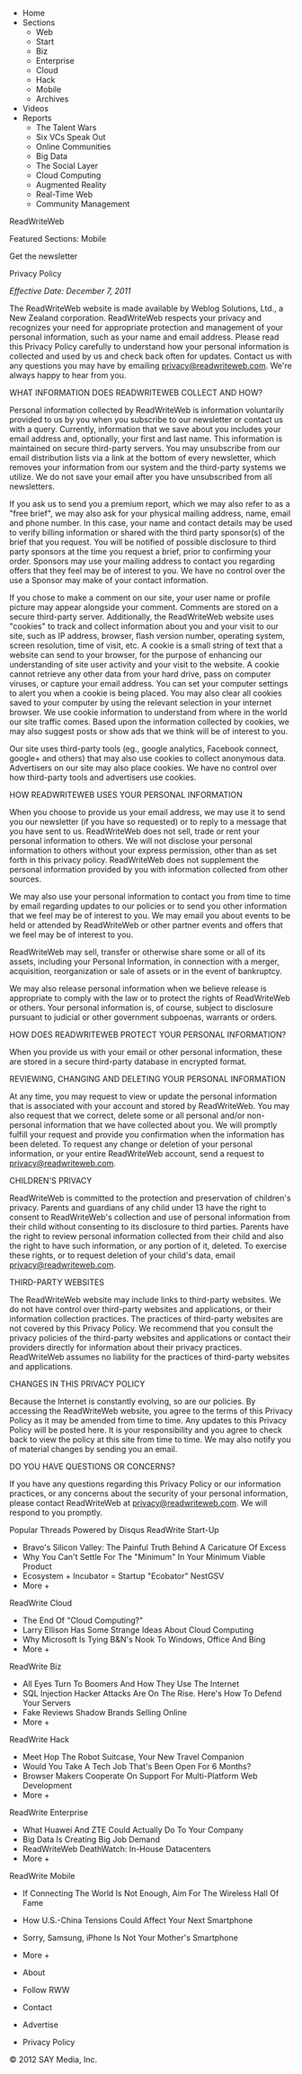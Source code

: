 *   Home
*   Sections
    *   Web
    *   Start
    *   Biz
    *   Enterprise
    *   Cloud
    *   Hack
    *   Mobile
    *   Archives
*   Videos
*   Reports
    *   The Talent Wars
    *   Six VCs Speak Out
    *   Online Communities
    *   Big Data
    *   The Social Layer
    *   Cloud Computing
    *   Augmented Reality
    *   Real-Time Web
    *   Community Management

ReadWriteWeb

Featured Sections: Mobile

Get the newsletter

Privacy Policy

_Effective Date: December 7, 2011_

The ReadWriteWeb website is made available by Weblog Solutions, Ltd., a New Zealand corporation. ReadWriteWeb respects your privacy and recognizes your need for appropriate protection and management of your personal information, such as your name and email address. Please read this Privacy Policy carefully to understand how your personal information is collected and used by us and check back often for updates. Contact us with any questions you may have by emailing privacy@readwriteweb.com. We're always happy to hear from you.

WHAT INFORMATION DOES READWRITEWEB COLLECT AND HOW?

Personal information collected by ReadWriteWeb is information voluntarily provided to us by you when you subscribe to our newsletter or contact us with a query. Currently, information that we save about you includes your email address and, optionally, your first and last name. This information is maintained on secure third-party servers. You may unsubscribe from our email distribution lists via a link at the bottom of every newsletter, which removes your information from our system and the third-party systems we utilize. We do not save your email after you have unsubscribed from all newsletters.

If you ask us to send you a premium report, which we may also refer to as a "free brief", we may also ask for your physical mailing address, name, email and phone number. In this case, your name and contact details may be used to verify billing information or shared with the third party sponsor(s) of the brief that you request. You will be notified of possible disclosure to third party sponsors at the time you request a brief, prior to confirming your order. Sponsors may use your mailing address to contact you regarding offers that they feel may be of interest to you. We have no control over the use a Sponsor may make of your contact information.

If you chose to make a comment on our site, your user name or profile picture may appear alongside your comment. Comments are stored on a secure third-party server. Additionally, the ReadWriteWeb website uses "cookies" to track and collect information about you and your visit to our site, such as IP address, browser, flash version number, operating system, screen resolution, time of visit, etc. A cookie is a small string of text that a website can send to your browser, for the purpose of enhancing our understanding of site user activity and your visit to the website. A cookie cannot retrieve any other data from your hard drive, pass on computer viruses, or capture your email address. You can set your computer settings to alert you when a cookie is being placed. You may also clear all cookies saved to your computer by using the relevant selection in your internet browser. We use cookie information to understand from where in the world our site traffic comes. Based upon the information collected by cookies, we may also suggest posts or show ads that we think will be of interest to you.

Our site uses third-party tools (eg., google analytics, Facebook connect, google+ and others) that may also use cookies to collect anonymous data. Advertisers on our site may also place cookies. We have no control over how third-party tools and advertisers use cookies.

HOW READWRITEWEB USES YOUR PERSONAL INFORMATION

When you choose to provide us your email address, we may use it to send you our newsletter (if you have so requested) or to reply to a message that you have sent to us. ReadWriteWeb does not sell, trade or rent your personal information to others. We will not disclose your personal information to others without your express permission, other than as set forth in this privacy policy. ReadWriteWeb does not supplement the personal information provided by you with information collected from other sources.

We may also use your personal information to contact you from time to time by email regarding updates to our policies or to send you other information that we feel may be of interest to you. We may email you about events to be held or attended by ReadWriteWeb or other partner events and offers that we feel may be of interest to you.

ReadWriteWeb may sell, transfer or otherwise share some or all of its assets, including your Personal Information, in connection with a merger, acquisition, reorganization or sale of assets or in the event of bankruptcy.

We may also release personal information when we believe release is appropriate to comply with the law or to protect the rights of ReadWriteWeb or others. Your personal information is, of course, subject to disclosure pursuant to judicial or other government subpoenas, warrants or orders.

HOW DOES READWRITEWEB PROTECT YOUR PERSONAL INFORMATION?

When you provide us with your email or other personal information, these are stored in a secure third-party database in encrypted format.

REVIEWING, CHANGING AND DELETING YOUR PERSONAL INFORMATION

At any time, you may request to view or update the personal information that is associated with your account and stored by ReadWriteWeb. You may also request that we correct, delete some or all personal and/or non-personal information that we have collected about you. We will promptly fulfill your request and provide you confirmation when the information has been deleted. To request any change or deletion of your personal information, or your entire ReadWriteWeb account, send a request to privacy@readwriteweb.com.

CHILDREN'S PRIVACY

ReadWriteWeb is committed to the protection and preservation of children's privacy. Parents and guardians of any child under 13 have the right to consent to ReadWriteWeb's collection and use of personal information from their child without consenting to its disclosure to third parties. Parents have the right to review personal information collected from their child and also the right to have such information, or any portion of it, deleted. To exercise these rights, or to request deletion of your child's data, email privacy@readwriteweb.com.

THIRD-PARTY WEBSITES

The ReadWriteWeb website may include links to third-party websites. We do not have control over third-party websites and applications, or their information collection practices. The practices of third-party websites are not covered by this Privacy Policy. We recommend that you consult the privacy policies of the third-party websites and applications or contact their providers directly for information about their privacy practices. ReadWriteWeb assumes no liability for the practices of third-party websites and applications.

CHANGES IN THIS PRIVACY POLICY

Because the Internet is constantly evolving, so are our policies. By accessing the ReadWriteWeb website, you agree to the terms of this Privacy Policy as it may be amended from time to time. Any updates to this Privacy Policy will be posted here. It is your responsibility and you agree to check back to view the policy at this site from time to time. We may also notify you of material changes by sending you an email.

DO YOU HAVE QUESTIONS OR CONCERNS?

If you have any questions regarding this Privacy Policy or our information practices, or any concerns about the security of your personal information, please contact ReadWriteWeb at privacy@readwriteweb.com. We will respond to you promptly.

Popular Threads Powered by Disqus ReadWrite Start-Up

*   Bravo's Silicon Valley: The Painful Truth Behind A Caricature Of Excess
*   Why You Can't Settle For The "Minimum" In Your Minimum Viable Product
*   Ecosystem + Incubator = Startup "Ecobator" NestGSV
*   More +

ReadWrite Cloud

*   The End Of "Cloud Computing?"
*   Larry Ellison Has Some Strange Ideas About Cloud Computing
*   Why Microsoft Is Tying B&N's Nook To Windows, Office And Bing
*   More +

ReadWrite Biz

*   All Eyes Turn To Boomers And How They Use The Internet
*   SQL Injection Hacker Attacks Are On The Rise. Here's How To Defend Your Servers
*   Fake Reviews Shadow Brands Selling Online
*   More +

ReadWrite Hack

*   Meet Hop The Robot Suitcase, Your New Travel Companion
*   Would You Take A Tech Job That's Been Open For 6 Months?
*   Browser Makers Cooperate On Support For Multi-Platform Web Development
*   More +

ReadWrite Enterprise

*   What Huawei And ZTE Could Actually Do To Your Company
*   Big Data Is Creating Big Job Demand
*   ReadWriteWeb DeathWatch: In-House Datacenters
*   More +

ReadWrite Mobile

*   If Connecting The World Is Not Enough, Aim For The Wireless Hall Of Fame
*   How U.S.-China Tensions Could Affect Your Next Smartphone
*   Sorry, Samsung, iPhone Is Not Your Mother's Smartphone
*   More +

*   About
*   Follow RWW
*   Contact
*   Advertise
*   Privacy Policy

© 2012 SAY Media, Inc.